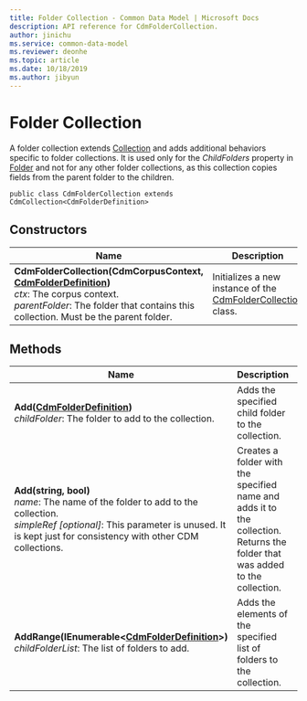 ```yaml
---
title: Folder Collection - Common Data Model | Microsoft Docs
description: API reference for CdmFolderCollection.
author: jinichu
ms.service: common-data-model
ms.reviewer: deonhe 
ms.topic: article
ms.date: 10/18/2019
ms.author: jibyun
---
```


# Folder Collection

A folder collection extends [Collection](collection.md) and adds additional behaviors specific to folder collections. It is used only for the *ChildFolders* property in [Folder](folder.md) and not for any other folder collections, as this collection copies fields from the parent folder to the children.

```
public class CdmFolderCollection extends CdmCollection<CdmFolderDefinition>
```

## Constructors
|Name|Description|
|---|---|
|**CdmFolderCollection(CdmCorpusContext, [CdmFolderDefinition](folder.md))**<br/>*ctx*: The corpus context.<br/>*parentFolder*: The folder that contains this collection. Must be the parent folder.|Initializes a new instance of the [CdmFolderCollection](foldercollection.md) class.|

## Methods
|Name|Description|Return Type|
|---|---|---|
|**Add([CdmFolderDefinition](folder.md))**<br/>*childFolder*: The folder to add to the collection.|Adds the specified child folder to the collection.|void|
|**Add(string, bool)**<br/>*name*: The name of the folder to add to the collection.<br/>*simpleRef [optional]*: This parameter is unused. It is kept just for consistency with other CDM collections.|Creates a folder with the specified name and adds it to the collection. Returns the folder that was added to the collection.|[CdmFolderDefinition](folder.md)|
|**AddRange(IEnumerable\<[CdmFolderDefinition](folder.md)>)**<br/>*childFolderList*: The list of folders to add.|Adds the elements of the specified list of folders to the collection.|void|



